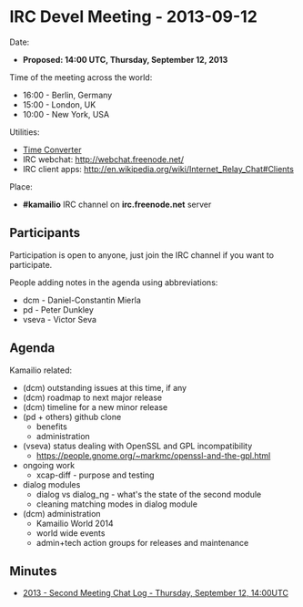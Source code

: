 # IRC Devel Meeting - 2013-09-12

Date:

- **Proposed: 14:00 UTC, Thursday, September 12, 2013**

Time of the meeting across the world:

- 16:00 - Berlin, Germany
- 15:00 - London, UK
- 10:00 - New York, USA

Utilities:

- [Time
    Converter](http://www.timeanddate.com/worldclock/converter.html)
- IRC webchat: <http://webchat.freenode.net/>
- IRC client apps:
    <http://en.wikipedia.org/wiki/Internet_Relay_Chat#Clients>

Place:

- **#kamailio** IRC channel on **irc.freenode.net** server

## Participants

Participation is open to anyone, just join the IRC channel if you want
to participate.

People adding notes in the agenda using abbreviations:

- dcm - Daniel-Constantin Mierla
- pd - Peter Dunkley
- vseva - Victor Seva

## Agenda

Kamailio related:

- (dcm) outstanding issues at this time, if any
- (dcm) roadmap to next major release
- (dcm) timeline for a new minor release
- (pd + others) github clone
  - benefits
  - administration
- (vseva) status dealing with OpenSSL and GPL incompatibility
  - <https://people.gnome.org/~markmc/openssl-and-the-gpl.html>
- ongoing work
  - xcap-diff - purpose and testing
- dialog modules
  - dialog vs dialog_ng - what's the state of the second module
  - cleaning matching modes in dialog module
- (dcm) administration
  - Kamailio World 2014
  - world wide events
  - admin+tech action groups for releases and maintenance

## Minutes

- [2013 - Second Meeting Chat Log - Thursday, September 12,
    14:00UTC](2013blog.md)
